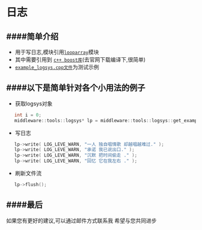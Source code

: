 日志
==========================================



####简单介绍
------------------------------------------
* 用于写日志,模块引用[`looparray`](https://github.com/NingLeixueR/middleware/tree/master/src/loop_array)模块
* 其中需要引用到 [`c++ boost库`](http://www.boost.org/)(去官网下载编译下,很简单)
* [`example_logsys.cpp文件`](https://github.com/NingLeixueR/middleware/blob/master/example/example_logsys.cpp)为测试示例


####以下是简单针对各个小用法的例子
------------------------------------------
* 获取logsys对象
```cpp
   int i = 0;
   middleware::tools::logsys* lp = middleware::tools::logsys::get_examples( i, "庄心妍");
```
* 写日志
```cpp
   lp->write( LOG_LEVE_WARN, "一人 独自唱情歌 却越唱越难过." );
   lp->write( LOG_LEVE_WARN, "承诺 我已说出口." );
   lp->write( LOG_LEVE_WARN, "沉默 把时间偷走 ." );
   lp->write( LOG_LEVE_WARN, "回忆 它在我左右 ." );
```
* 刷新文件流
```cpp
   lp->flush();
```

####最后
------------------------------------------
如果您有更好的建议,可以通过邮件方式联系我
希望与您共同进步
